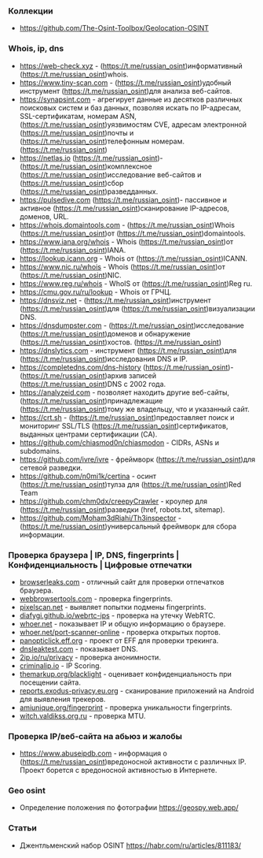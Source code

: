 ### Коллекции

- https://github.com/The-Osint-Toolbox/Geolocation-OSINT

### Whois, ip, dns

- https://web-check.xyz -  (https://t.me/russian_osint)информативный  (https://t.me/russian_osint)whois.
- https://www.tiny-scan.com -  (https://t.me/russian_osint)удобный инструмент  (https://t.me/russian_osint)для анализа веб-сайтов.
- https://synapsint.com - агрегирует данные из десятков различных поисковых систем и баз данных, позволяя искать по IP-адресам, SSL-сертификатам, номерам ASN,  (https://t.me/russian_osint)уязвимостям CVE, адресам электронной  (https://t.me/russian_osint)почты и  (https://t.me/russian_osint)телефонным номерам.  (https://t.me/russian_osint)
- https://netlas.io  (https://t.me/russian_osint)-  (https://t.me/russian_osint)комплексное  (https://t.me/russian_osint)исследование веб-сайтов и  (https://t.me/russian_osint)сбор  (https://t.me/russian_osint)разведданных.
- https://pulsedive.com  (https://t.me/russian_osint)- пассивное и активное  (https://t.me/russian_osint)сканирование IP-адресов, доменов, URL.
- https://whois.domaintools.com -  (https://t.me/russian_osint)Whois  (https://t.me/russian_osint)от  (https://t.me/russian_osint)domaintools.
- https://www.iana.org/whois - Whois  (https://t.me/russian_osint)от  (https://t.me/russian_osint)IANA.
- https://lookup.icann.org - Whois от  (https://t.me/russian_osint)ICANN.
- https://www.nic.ru/whois - Whois  (https://t.me/russian_osint)от  (https://t.me/russian_osint)NIC.
- https://www.reg.ru/whois - WhoIS от  (https://t.me/russian_osint)Reg ru.
- https://cmu.gov.ru/ru/lookup - Whois от ГРЧЦ.
- https://dnsviz.net -  (https://t.me/russian_osint)инструмент  (https://t.me/russian_osint)для  (https://t.me/russian_osint)визуализации DNS.
- https://dnsdumpster.com -  (https://t.me/russian_osint)исследование  (https://t.me/russian_osint)доменов и обнаружение  (https://t.me/russian_osint)хостов.  (https://t.me/russian_osint)
- https://dnslytics.com - инструмент  (https://t.me/russian_osint)для  (https://t.me/russian_osint)исследования DNS и IP.
- https://completedns.com/dns-history  (https://t.me/russian_osint)-  (https://t.me/russian_osint)архив записей  (https://t.me/russian_osint)DNS c 2002 года.
- https://analyzeid.com - позволяет находить другие веб-сайты,  (https://t.me/russian_osint)принадлежащие  (https://t.me/russian_osint)тому же владельцу, что и указанный сайт.
- https://crt.sh -  (https://t.me/russian_osint)предоставляет поиск и мониторинг SSL/TLS  (https://t.me/russian_osint)сертификатов, выданных центрами сертификации (CA).
- https://github.com/chiasmod0n/chiasmodon - CIDRs, ASNs и subdomains.
- https://github.com/ivre/ivre - фреймворк  (https://t.me/russian_osint)для сетевой разведки.
- https://github.com/n0mi1k/certina - осинт  (https://t.me/russian_osint)тулза для  (https://t.me/russian_osint)Red Team
- https://github.com/chm0dx/creepyCrawler - кроулер для  (https://t.me/russian_osint)разведки (href, robots.txt, sitemap).
- https://github.com/Moham3dRiahi/Th3inspector -   (https://t.me/russian_osint)универсальный фреймворк для сбора информации.

### Проверка браузера | IP, DNS, fingerprints | Конфиденциальность | Цифровые отпечатки

- [browserleaks.com](https://browserleaks.com) - отличный сайт для проверки отпечатков браузера.
- [webbrowsertools.com](https://webbrowsertools.com) - проверка fingerprints.
- [pixelscan.net](https://pixelscan.net) - выявляет попытки подмены fingerprints.
- [diafygi.github.io/webrtc-ips](https://diafygi.github.io/webrtc-ips) - проверка на утечку WebRTC.
- [whoer.net](https://whoer.net) - показывает IP и общую информацию о браузере.
- [whoer.net/port-scanner-online](https://whoer.net/port-scanner-online) - проверка открытых портов.
- [panopticlick.eff.org](https://panopticlick.eff.org) - проект от EFF для проверки трекинга.
- [dnsleaktest.com](https://www.dnsleaktest.com) - показывает DNS.
- [2ip.io/ru/privacy](https://2ip.io/ru/privacy) - проверка анонимности.
- [criminalip.io](https://www.criminalip.io/) - IP Scoring.
- [themarkup.org/blacklight](https://themarkup.org/blacklight) - оценивает конфиденциальность при посещении сайта.
- [reports.exodus-privacy.eu.org](https://reports.exodus-privacy.eu.org) - сканирование приложений на Android для выявления трекеров.
- [amiunique.org/fingerprint](https://amiunique.org/fingerprint) - проверка уникальности fingerprints.
- [witch.valdikss.org.ru](http://witch.valdikss.org.ru) - проверка MTU.

### Проверка IP/веб-сайта на абьюз и жалобы

- https://www.abuseipdb.com - информация о  (https://t.me/russian_osint)вредоносной активности с различных IP. Проект борется с вредоносной активностью в Интернете.

### Geo osint

- Определение положения по фотографии https://geospy.web.app/

### Статьи

- Джентльменский набор OSINT https://habr.com/ru/articles/811183/
